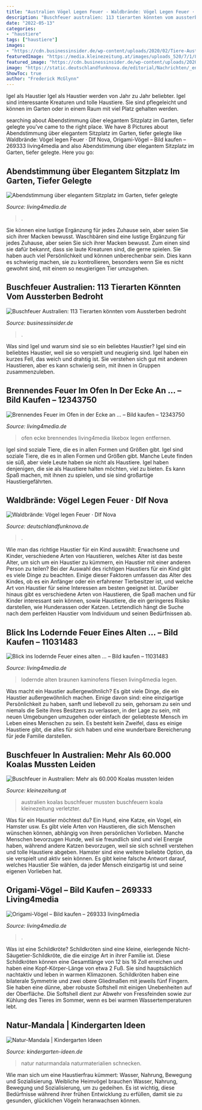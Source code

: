 ```yaml
---
title: "Australien Vögel Legen Feuer - Waldbrände: Vögel Legen Feuer · Dlf Nova"
description: "Buschfeuer australien: 113 tierarten könnten vom aussterben bedroht"
date: "2022-05-13"
categories:
- "haustiere"
tags: ["haustiere"]
images:
- "https://cdn.businessinsider.de/wp-content/uploads/2020/02/Tiere-Australien-vom-Aussterben-bedroht-540x270.jpeg"
featuredImage: "https://media.kleinezeitung.at/images/uploads_520/7/1/8/5908248/6BC22471-FDF4-42C1-A3F5-B0E0CF4912EC_v0_h.jpg"
featured_image: "https://cdn.businessinsider.de/wp-content/uploads/2020/02/Tiere-Australien-vom-Aussterben-bedroht-540x270.jpeg"
image: "https://static.deutschlandfunknova.de/editorial/Nachrichten/_entryImage/160215_Schwarzmilan_thumb.jpg?mtime=20160215130543&amp;focal=none&amp;tmtime=20160507221824"
ShowToc: true
author: "Frederick McGlynn"
---
```



Igel als Haustier
Igel als Haustier werden von Jahr zu Jahr beliebter. Igel sind interessante Kreaturen und tolle Haustiere. Sie sind pflegeleicht und können im Garten oder in einem Raum mit viel Platz gehalten werden.

	

		
searching about Abendstimmung über elegantem Sitzplatz im Garten, tiefer gelegte you've came to the right place. We have 8 Pictures about Abendstimmung über elegantem Sitzplatz im Garten, tiefer gelegte like Waldbrände: Vögel legen Feuer · Dlf Nova, Origami-Vögel – Bild kaufen – 269333 living4media and also Abendstimmung über elegantem Sitzplatz im Garten, tiefer gelegte. Here you go:
		
    
## Abendstimmung über Elegantem Sitzplatz Im Garten, Tiefer Gelegte

<img loading=lazy src="https://media02.living4media.com/wmpreviews/MTQ2ODMwNDYz/11294651.jpg" onerror="this.onerror=null;this.src='https://tse1.mm.bing.net/th?id=OIP.5XoOTrZBtWahZMzr4hr_HwHaE7&amp;pid=15.1';" alt="Abendstimmung über elegantem Sitzplatz im Garten, tiefer gelegte">

_Source: living4media.de_

>. 

	

Sie können eine lustige Ergänzung für jedes Zuhause sein, aber seien Sie sich ihrer Macken bewusst.
Waschbären sind eine lustige Ergänzung für jedes Zuhause, aber seien Sie sich ihrer Macken bewusst. Zum einen sind sie dafür bekannt, dass sie laute Kreaturen sind, die gerne spielen. Sie haben auch viel Persönlichkeit und können unberechenbar sein. Dies kann es schwierig machen, sie zu kontrollieren, besonders wenn Sie es nicht gewohnt sind, mit einem so neugierigen Tier umzugehen.

    
## Buschfeuer Australien: 113 Tierarten Könnten Vom Aussterben Bedroht

<img loading=lazy src="https://cdn.businessinsider.de/wp-content/uploads/2020/02/Tiere-Australien-vom-Aussterben-bedroht-540x270.jpeg" onerror="this.onerror=null;this.src='https://tse4.mm.bing.net/th?id=OIP.03Y8fros_xsUgoz50qznwAHaDt&amp;pid=15.1';" alt="Buschfeuer Australien: 113 Tierarten könnten vom Aussterben bedroht">

_Source: businessinsider.de_

>. 

	

Was sind Igel und warum sind sie so ein beliebtes Haustier?
Igel sind ein beliebtes Haustier, weil sie so verspielt und neugierig sind. Igel haben ein kurzes Fell, das weich und drahtig ist. Sie verstehen sich gut mit anderen Haustieren, aber es kann schwierig sein, mit ihnen in Gruppen zusammenzuleben.

    
## Brennendes Feuer Im Ofen In Der Ecke An … – Bild Kaufen – 12343750

<img loading=lazy src="https://media01.living4media.com/largepreviews/MzgyNjU2MjUw/12343750-Brennendes-Feuer-im-Ofen-in-der-Ecke-an-untapezierter-Wand.jpg" onerror="this.onerror=null;this.src='https://tse4.mm.bing.net/th?id=OIP.ALHPKDA4nIB30sbHi_hMXAHaLH&amp;pid=15.1';" alt="Brennendes Feuer im Ofen in der Ecke an … – Bild kaufen – 12343750">

_Source: living4media.de_

>ofen ecke brennendes living4media likebox legen entfernen. 

	

Igel sind soziale Tiere, die es in allen Formen und Größen gibt.
Igel sind soziale Tiere, die es in allen Formen und Größen gibt. Manche Leute finden sie süß, aber viele Leute haben sie nicht als Haustiere. Igel haben denjenigen, die sie als Haustiere halten möchten, viel zu bieten. Es kann Spaß machen, mit ihnen zu spielen, und sie sind großartige Haustiergefährten.

    
## Waldbrände: Vögel Legen Feuer · Dlf Nova

<img loading=lazy src="https://static.deutschlandfunknova.de/editorial/Nachrichten/_entryImage/160215_Schwarzmilan_thumb.jpg?mtime=20160215130543&amp;focal=none&amp;tmtime=20160507221824" onerror="this.onerror=null;this.src='https://tse4.mm.bing.net/th?id=OIP.j-blv39CXNo4JXkjDMk9GgHaEK&amp;pid=15.1';" alt="Waldbrände: Vögel legen Feuer · Dlf Nova">

_Source: deutschlandfunknova.de_

>. 

	

Wie man das richtige Haustier für ein Kind auswählt: Erwachsene und Kinder, verschiedene Arten von Haustieren, welches Alter ist das beste Alter, um sich um ein Haustier zu kümmern, ein Haustier mit einer anderen Person zu teilen?
Bei der Auswahl des richtigen Haustiers für ein Kind gibt es viele Dinge zu beachten. Einige dieser Faktoren umfassen das Alter des Kindes, ob es ein Anfänger oder ein erfahrener Tierbesitzer ist, und welche Art von Haustier für seine Interessen am besten geeignet ist. Darüber hinaus gibt es verschiedene Arten von Haustieren, die Spaß machen und für Kinder interessant sein können, sowie Haustiere, die ein geringeres Risiko darstellen, wie Hunderassen oder Katzen. Letztendlich hängt die Suche nach dem perfekten Haustier vom Individuum und seinen Bedürfnissen ab.

    
## Blick Ins Lodernde Feuer Eines Alten … – Bild Kaufen – 11031483

<img loading=lazy src="https://media02.living4media.com/largepreviews/MzQxOTc1OTcz/11031483-Blick-ins-lodernde-Feuer-eines-alten-Kaminofens-und-mit-hochglaenzenden-braunen-Fliesen.jpg" onerror="this.onerror=null;this.src='https://tse1.mm.bing.net/th?id=OIP.uPIgO2-IfMIwNBzSlLqPcgHaKG&amp;pid=15.1';" alt="Blick ins lodernde Feuer eines alten … – Bild kaufen – 11031483">

_Source: living4media.de_

>lodernde alten braunen kaminofens fliesen living4media legen. 

	

Was macht ein Haustier außergewöhnlich?
Es gibt viele Dinge, die ein Haustier außergewöhnlich machen. Einige davon sind: eine einzigartige Persönlichkeit zu haben, sanft und liebevoll zu sein, gehorsam zu sein und niemals die Seite ihres Besitzers zu verlassen, in der Lage zu sein, mit neuen Umgebungen umzugehen oder einfach der geliebteste Mensch im Leben eines Menschen zu sein. Es besteht kein Zweifel, dass es einige Haustiere gibt, die alles für sich haben und eine wunderbare Bereicherung für jede Familie darstellen.

    
## Buschfeuer In Australien: Mehr Als 60.000 Koalas Mussten Leiden

<img loading=lazy src="https://media.kleinezeitung.at/images/uploads_520/7/1/8/5908248/6BC22471-FDF4-42C1-A3F5-B0E0CF4912EC_v0_h.jpg" onerror="this.onerror=null;this.src='https://tse1.mm.bing.net/th?id=OIP.fc7N2h6mbyNwxO1B0ejKxwHaEb&amp;pid=15.1';" alt="Buschfeuer in Australien: Mehr als 60.000 Koalas mussten leiden">

_Source: kleinezeitung.at_

>australien koalas buschfeuer mussten buschfeuern koala kleinezeitung verletzter. 

	

Was für ein Haustier möchtest du? Ein Hund, eine Katze, ein Vogel, ein Hamster usw.
Es gibt viele Arten von Haustieren, die sich Menschen wünschen können, abhängig von ihren persönlichen Vorlieben. Manche Menschen bevorzugen Hunde, weil sie freundlich sind und viel Energie haben, während andere Katzen bevorzugen, weil sie sich schnell verstehen und tolle Haustiere abgeben. Hamster sind eine weitere beliebte Option, da sie verspielt und aktiv sein können. Es gibt keine falsche Antwort darauf, welches Haustier Sie wählen, da jeder Mensch einzigartig ist und seine eigenen Vorlieben hat.

    
## Origami-Vögel – Bild Kaufen – 269333 Living4media

<img loading=lazy src="https://media02.living4media.com/largepreviews/ODM0OTMyMw==/00269333-Origami-Voegel.jpg" onerror="this.onerror=null;this.src='https://tse1.mm.bing.net/th?id=OIP.gwGxnkN7UPABgdxHzxu8JQHaJ3&amp;pid=15.1';" alt="Origami-Vögel – Bild kaufen – 269333 living4media">

_Source: living4media.de_

>. 

	

Was ist eine Schildkröte?
Schildkröten sind eine kleine, eierlegende Nicht-Säugetier-Schildkröte, die die einzige Art in ihrer Familie ist. Diese Schildkröten können eine Gesamtlänge von 12 bis 16 Zoll erreichen und haben eine Kopf-Körper-Länge von etwa 2 Fuß. Sie sind hauptsächlich nachtaktiv und leben in warmen Klimazonen. Schildkröten haben eine bilaterale Symmetrie und zwei obere Gliedmaßen mit jeweils fünf Fingern. Sie haben eine dünne, aber robuste Softshell mit einigen Unebenheiten auf der Oberfläche. Die Softshell dient zur Abwehr von Fressfeinden sowie zur Kühlung des Tieres im Sommer, wenn es bei warmen Wassertemperaturen lebt.

    
## Natur-Mandala | Kindergarten Ideen

<img loading=lazy src="http://www.kindergarten-ideen.de/wp-content/uploads/2013/05/naturmandala-3.jpg" onerror="this.onerror=null;this.src='https://tse3.mm.bing.net/th?id=OIP.1jIq4j8r0_d9Ax8DpEYLewHaFj&amp;pid=15.1';" alt="Natur-Mandala | Kindergarten Ideen">

_Source: kindergarten-ideen.de_

>natur naturmandala naturmaterialien schnecken. 

	

Wie man sich um eine Haustierfrau kümmert: Wasser, Nahrung, Bewegung und Sozialisierung.
Weibliche Heimvögel brauchen Wasser, Nahrung, Bewegung und Sozialisierung, um zu gedeihen. Es ist wichtig, diese Bedürfnisse während ihrer frühen Entwicklung zu erfüllen, damit sie zu gesunden, glücklichen Vögeln heranwachsen können.

